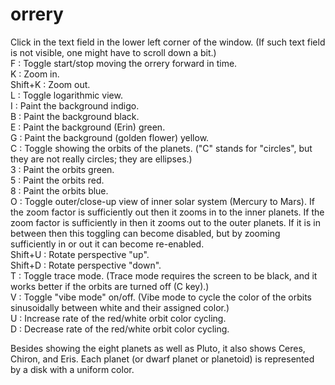 # orrery<br>
Click in the text field in the lower left corner of the window. (If such text field is not visible, one might have to scroll down a bit.)<br>
F : Toggle start/stop moving the orrery forward in time.<br>
K : Zoom in.<br>
Shift+K : Zoom out.<br>
L : Toggle logarithmic view.<br>
I : Paint the background indigo.<br>
B : Paint the background black.<br>
E : Paint the background (Erin) green.<br>
G : Paint the background (golden flower) yellow.<br>
C : Toggle showing the orbits of the planets. ("C" stands for "circles", but they are not really circles; they are ellipses.)<br>
3 : Paint the orbits green.<br>
5 : Paint the orbits red.<br>
8 : Paint the orbits blue.<br>
O : Toggle outer/close-up view of inner solar system (Mercury to Mars). If the zoom factor is sufficiently out then it zooms in to the inner planets. If the zoom factor is sufficiently in then it zooms out to the outer planets. If it is in between then this toggling can become disabled, but by zooming sufficiently in or out it can become re-enabled.<br>
Shift+U : Rotate perspective "up".<br>
Shift+D : Rotate perspective "down".<br>
T : Toggle trace mode. (Trace mode requires the screen to be black, and it works better if the orbits are turned off (C key).)<br>
V : Toggle "vibe mode" on/off. (Vibe mode to cycle the color of the orbits sinusoidally between white and their assigned color.)<br>
U : Increase rate of the red/white orbit color cycling.<br>
D : Decrease rate of the red/white orbit color cycling.<br>


Besides showing the eight planets as well as Pluto, it also shows Ceres, Chiron, and Eris. Each planet (or dwarf planet or planetoid) is represented by a disk with a uniform color.
